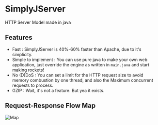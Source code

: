 # SimplyJServer
HTTP Server Model made in java

## Features
* Fast : SimplyJServer is 40%-60% faster than Apache, due to it's simplicity.
* Simple to implement : You can use pure java to make your own web application, just override the engine as written in `main.java` and start making rockets!
* No (D)DoS : You can set a limit for the HTTP request size to avoid memory combustion by one thread, and also the Maximum concurrent requests to process.
* GZIP : Wait, it's not a feature. But yea it exists.

## Request-Response Flow Map
![Map](https://user-images.githubusercontent.com/48622891/140425231-df130eab-88fe-4061-95f3-3455504579ee.png)
